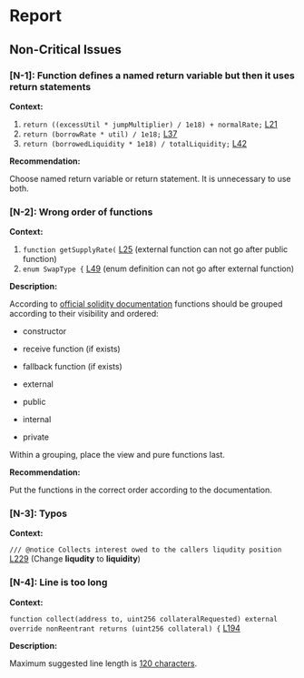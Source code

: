 # Report
## Non-Critical Issues ##
### [N-1]: Function defines a named return variable but then it uses return statements
**Context:**

1. ```return ((excessUtil * jumpMultiplier) / 1e18) + normalRate;``` [L21](https://github.com/code-423n4/2023-01-numoen/blob/main/src/core/JumpRate.sol#L21) 
1. ```return (borrowRate * util) / 1e18;``` [L37](https://github.com/code-423n4/2023-01-numoen/blob/main/src/core/JumpRate.sol#L37) 
1. ```return (borrowedLiquidity * 1e18) / totalLiquidity;``` [L42](https://github.com/code-423n4/2023-01-numoen/blob/main/src/core/JumpRate.sol#L42) 

**Recommendation:**

Choose named return variable or return statement. It is unnecessary to use both.

### [N-2]: Wrong order of functions
**Context:**

1. ```function getSupplyRate(``` [L25](https://github.com/code-423n4/2023-01-numoen/blob/main/src/core/JumpRate.sol#L25) (external function can not go after public function)
1. ```enum SwapType {``` [L49](https://github.com/code-423n4/2023-01-numoen/blob/main/src/periphery/SwapHelper.sol#L49) (enum definition can not go after external function)

**Description:**

According to [official solidity documentation](https://docs.soliditylang.org/en/v0.8.17/style-guide.html#order-of-functions) functions should be grouped according to their visibility and ordered:

+ constructor

+ receive function (if exists)

+ fallback function (if exists)

+ external

+ public

+ internal

+ private

Within a grouping, place the view and pure functions last.

**Recommendation:**

Put the functions in the correct order according to the documentation.

### [N-3]: Typos
**Context:**

```/// @notice Collects interest owed to the callers liqudity position``` [L229](https://github.com/code-423n4/2023-01-numoen/blob/main/src/periphery/LiquidityManager.sol#L229) (Change **liqudity** to **liquidity**)

### [N-4]: Line is too long
**Context:**

```function collect(address to, uint256 collateralRequested) external override nonReentrant returns (uint256 collateral) {``` [L194](https://github.com/code-423n4/2023-01-numoen/blob/main/src/core/Lendgine.sol#L194) 

**Description:**

Maximum suggested line length is [120 characters](https://docs.soliditylang.org/en/v0.8.17/style-guide.html#maximum-line-length).
